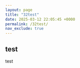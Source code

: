 ```yaml
---
layout: page
title: "32test"
date: 2025-03-12 22:05:45 +0000
permalink: /32test/
nav_exclude: true
---
```



## test

test
